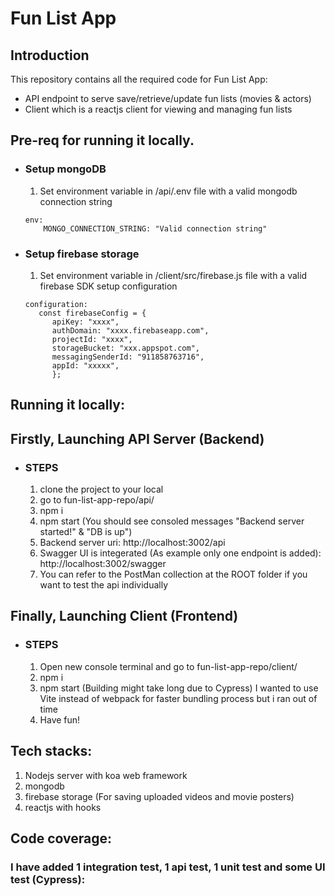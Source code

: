 # Fun List App

## Introduction

This repository contains all the required code for Fun List App:

- API endpoint to serve save/retrieve/update fun lists (movies & actors)
- Client which is a reactjs client for viewing and managing fun lists

## Pre-req for running it locally.

- ### Setup mongoDB
  1. Set environment variable in /api/.env file with a valid mongodb connection string
  ```
  env:
      MONGO_CONNECTION_STRING: "Valid connection string"
  ```
- ### Setup firebase storage
  1. Set environment variable in /client/src/firebase.js file with a valid firebase SDK setup configuration
  ```
  configuration:
     const firebaseConfig = {
        apiKey: "xxxx",
        authDomain: "xxxx.firebaseapp.com",
        projectId: "xxxx",
        storageBucket: "xxx.appspot.com",
        messagingSenderId: "911858763716",
        appId: "xxxxx",
        };
  ```

## Running it locally:

## Firstly, Launching API Server (Backend)

- ### STEPS
  1. clone the project to your local
  2. go to fun-list-app-repo/api/
  3. npm i
  4. npm start (You should see consoled messages "Backend server started!" & "DB is up")
  5. Backend server uri: http://localhost:3002/api
  6. Swagger UI is integerated (As example only one endpoint is added): http://localhost:3002/swagger
  7. You can refer to the PostMan collection at the ROOT folder if you want to test the api individually

## Finally, Launching Client (Frontend)

- ### STEPS
  1. Open new console terminal and go to fun-list-app-repo/client/
  2. npm i
  3. npm start (Building might take long due to Cypress) I wanted to use Vite instead of webpack for faster bundling process but i ran out of time
  4. Have fun!

## Tech stacks:

1. Nodejs server with koa web framework
2. mongodb
3. firebase storage (For saving uploaded videos and movie posters)
4. reactjs with hooks

## Code coverage:

### I have added 1 integration test, 1 api test, 1 unit test and some UI test (Cypress):
